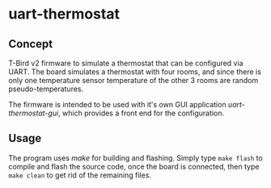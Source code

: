 # uart-thermostat


## Concept

T-Bird v2 firmware to simulate a thermostat that can be configured via UART. 
The board simulates a thermostat with four rooms, and since there is only one temperature sensor
temperature of the other 3 rooms are random pseudo-temperatures.

The firmware is intended to be used with it's own GUI application _uart-thermostat-gui_, 
which provides a front end for the configuration.

## Usage

The program uses _make_ for building and flashing. 
Simply type ```make flash``` to compile and flash the source code, once the board is connected,
then type ```make clean``` to get rid of the remaining files.

